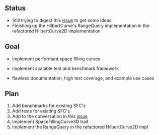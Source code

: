 ## Status

* Still trying to digest this [issue](https://github.com/geotrellis/curve/issues/3) to get some ideas
* Finishing up the HilbertCurve's RangeQuery implementation in the refactored HilbertCurve2D implementation

## Goal

* implement performant space filling curves

* implement scalable test and benchmark framework  

* flawless documentation, high test coverage, and example use cases 

## Plan

1. Add benchmarks for existing SFC's
2. Add tests for existing SFC's
1. Add to the conversation in this [issue](https://github.com/geotrellis/curve/issues/3)
1. Implement SpaceFillingCurve3D trait
2. Implement the RangeQuery in the refactored HilbertCurve2D impl

